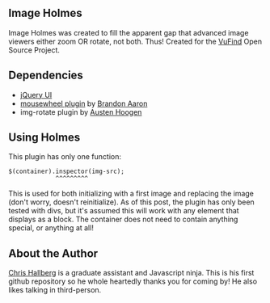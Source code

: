 ## Image Holmes

Image Holmes was created to fill the apparent gap that advanced image viewers either zoom OR rotate, not both. Thus! Created for the [VuFind](http://www.vufind.org) Open Source Project.

## Dependencies
 * [jQuery UI](http://www.jqueryui.com)
 * [mousewheel plugin](https://github.com/brandonaaron/jquery-mousewheel) by [Brandon Aaron](http://www.brandonaaron.net)
 * img-rotate plugin by [Austen Hoogen](http://www.austenhoogen.com)
 
## Using Holmes

This plugin has only one function:

	$(container).inspector(img-src);
                 ^^^^^^^^^
				 
This is used for both initializing with a first image and replacing the image (don't worry, doesn't reinitialize). As of this post, the plugin has only been tested with divs, but it's assumed this will work with any element that displays as a block. The container does not need to contain anything special, or anything at all!

## About the Author

[Chris Hallberg](http://www.crhallberg.com) is a graduate assistant and Javascript ninja. This is his first github repository so he whole heartedly thanks you for coming by! He also likes talking in third-person.